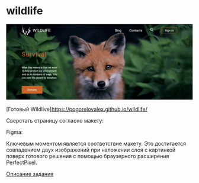 
# wildlife




![Иллюстрация к проекту](https://github.com/PogorelovAlex/wildlife/blob/main/Wildlife.png)

[Готовый Wildlive]https://pogorelovalex.github.io/wildlife/

Сверстать страницу согласно макету:

Figma:

Ключевым моментом является соответствие макету. Это достигается совпадением двух изображений при наложении слоя с картинкой поверх готового решения с помощью браузерного расширения PerfectPixel. 

[Описание задания](https://rolling-scopes-school.github.io/stage0/#/tasks/wildlife)
